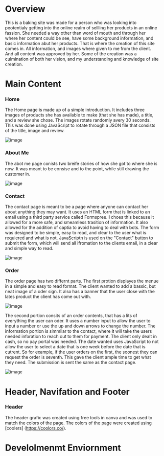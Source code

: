 # Overview
This is a baking site was made for a person who was looking into peotentialy getting into the online realm of sellling her products in an online fassion. She needed a way other than word of mouth and through her where her content could be see, have some background information, and basic information abut her products. That is where the creation of this site comes in. All information, and images where given to me from the client. And all content was approved by her. Some of the creation was a culmination of both her vision, and my understanding and knowledge of site creation.

# Main Content

### Home
The Home page is made up of a simple introduction. It includes three images of products she has available to make (that she has made), a title, and a review she chose. The images rotate randomly avery 30 seconds. This was done using JavaScript to rotate through a JSON file that consists of the title, image and review.

![image](https://github.com/user-attachments/assets/ff309343-87dd-4fce-8439-e99290c30621)

### About Me
The abot me page conists two breife stories of how she got to where she is now. It was meant to be consise and to the point, while still drawing the customer in.

![image](https://github.com/user-attachments/assets/85de5b24-92c7-48a1-937b-de6e8de72feb)

### Contact
The contact page is meant to be a page where anyone can contact her about anything they may want. It uses an HTML form that is linked to an email using a third party service called Formspree. I choes this because it allowed for a more safe, and smeamless trasition of information. It also allowed for the addition of captia to avoid having to deal with bots. The form was designed to be simple, easy to read, and clear to the user what is requiered and what is not. JavaScriptn is used on the "Contact" button to submit the form, which will send all ifromation to the clients email, in a clear and simple way to read.

![image](https://github.com/user-attachments/assets/081a8d1b-df45-4955-8e43-555d6b492dce)

### Order
The order page has two differnt parts. The first protion displayes the menue in a simple and easy to read format. The client wanted to add a bassic, but neat image of a oder sign. It also has a banner that the user close with the lates product the client has come out with.

![image](https://github.com/user-attachments/assets/5d5a6c14-0952-4910-9bce-ea78af383d92)

The second portion consits of an order contents, that has a lits of everything the user can oder. It uses a number input to allow the user to input a number or use the up and down arrows to change the number. The information portion is simmilar to the contact, where it will take the users needed inforation to reach out to them for payment. The client only dealt in cash, so no pay portal was needed. The date wanted uses JavaScript to not allow the user to select a date that is one week before the date that is cutrent. So for example, if the user orders on the first, the soonest they can request the order is seventh. This gave the client ample time to get what they need. The submission is sent the same as the contact page.

![image](https://github.com/user-attachments/assets/c703e40d-4cc0-44a7-84a8-266a36554857)

# Header, Navifation and Footer
### Header
The header grafic was created using free tools in canva and was used to match the colors of the page. The colors of the page were created using [coolers] (https://coolors.co/).



# Develolmenmt Enviornment
